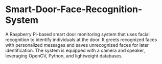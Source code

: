 # Smart-Door-Face-Recognition-System
A Raspberry Pi-based smart door monitoring system that uses facial recognition to identify individuals at the door. It greets recognized faces with personalized messages and saves unrecognized faces for later identification. The system is equipped with a camera and speaker, leveraging OpenCV, Python, and lightweight databases.
